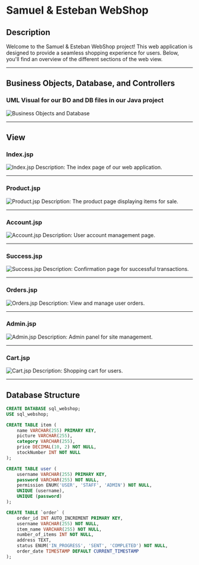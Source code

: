# Samuel & Esteban WebShop

## Description
Welcome to the Samuel & Esteban WebShop project! This web application is designed to provide a seamless shopping experience for users. Below, you'll find an overview of the different sections of the web view.

---

## Business Objects, Database, and Controllers

### UML Visual for our BO and DB files in our Java project
![Business Objects and Database](repoImage/java.png)

---

## View

### Index.jsp
![Index.jsp](repoImage/index_jsp.png)
Description: The index page of our web application.

---

### Product.jsp
![Product.jsp](repoImage/product_jsp.png)
Description: The product page displaying items for sale.

---

### Account.jsp
![Account.jsp](repoImage/account_jsp.png)
Description: User account management page.

---

### Success.jsp
![Success.jsp](repoImage/success_jsp.png)
Description: Confirmation page for successful transactions.

---

### Orders.jsp
![Orders.jsp](repoImage/orders_jsp.png)
Description: View and manage user orders.

---

### Admin.jsp
![Admin.jsp](repoImage/admin_jsp.png)
Description: Admin panel for site management.

---

### Cart.jsp
![Cart.jsp](repoImage/cart_jsp.png)
Description: Shopping cart for users.

---

## Database Structure
```sql
CREATE DATABASE sql_webshop;
USE sql_webshop;

CREATE TABLE item (
    name VARCHAR(255) PRIMARY KEY,
    picture VARCHAR(255),
    category VARCHAR(255),
    price DECIMAL(10, 2) NOT NULL,
    stockNumber INT NOT NULL
);

CREATE TABLE user (
    username VARCHAR(255) PRIMARY KEY,
    password VARCHAR(255) NOT NULL,
    permission ENUM('USER', 'STAFF', 'ADMIN') NOT NULL,
    UNIQUE (username),
    UNIQUE (password)
);

CREATE TABLE `order` (
    order_id INT AUTO_INCREMENT PRIMARY KEY,
    username VARCHAR(255) NOT NULL,
    item_name VARCHAR(255) NOT NULL,
    number_of_items INT NOT NULL,
    address TEXT,
    status ENUM('IN_PROGRESS', 'SENT', 'COMPLETED') NOT NULL,
    order_date TIMESTAMP DEFAULT CURRENT_TIMESTAMP
);
